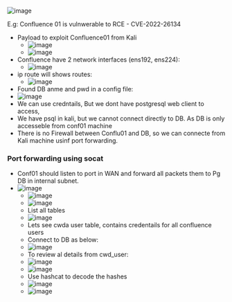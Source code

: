 
![image](https://github.com/user-attachments/assets/288515b2-d7ad-4f6b-9fed-c7523cd6f437)

E.g: Confluence 01 is vulnwerable to RCE - CVE-2022-26134
- Payload to exploit Confluence01 from Kali
  - ![image](https://github.com/user-attachments/assets/85174bde-88e4-47b1-bd32-e295b4a05339)
  - ![image](https://github.com/user-attachments/assets/166b937a-565f-4b23-8de5-031c45ceef8e)
- Confluence have 2 network interfaces (ens192, ens224):
  - ![image](https://github.com/user-attachments/assets/1b754b5d-9567-4ca0-8312-6fb74f1bd007)
- ip route will shows routes:
  - ![image](https://github.com/user-attachments/assets/65b9adc4-cb59-4eca-afc1-180443990e06)
-  Found DB anme and pwd in a config file:
  -  ![image](https://github.com/user-attachments/assets/086125ed-e01e-447b-bc13-f0ed5036c1db)
  -  We can use credntails, But we dont have postgresql web client to access,
  -  We have psql in kali, but we cannot connect directly to DB. As DB is only accesseble from conf01 machine
  -  There is no Firewall between Conflu01 and DB, so we can connecte from Kali machine usinf port forwarding.

### Port forwarding using socat
- Conf01 should listen to port in WAN and forward all packets them to Pg DB in internal subnet.
- ![image](https://github.com/user-attachments/assets/4c6ac43b-f141-4b93-90cb-2ec532e8372b)
  - ![image](https://github.com/user-attachments/assets/79e18b0d-792d-4c01-a1bd-36e953ef7906)
  - ![image](https://github.com/user-attachments/assets/1635790f-dc34-4c12-82b8-2e9b1fb77bab)
  - List all tables
  - ![image](https://github.com/user-attachments/assets/5c79ca7d-d020-47b1-a496-6511e13d7ca0)
  - Lets see cwda user table, contains credentails for all confluence users
  - Connect to DB as below:
  - ![image](https://github.com/user-attachments/assets/5beefc92-c17e-40cd-b4e0-bb1fc05cc52c)
  - To review al details from cwd_user:
  - ![image](https://github.com/user-attachments/assets/9b85a7e6-7319-4a89-ab4b-c2b55d2b6071)
  - ![image](https://github.com/user-attachments/assets/e3fa4c3f-0bce-433a-ac63-823e47dd7ef7)
  - Use hashcat to decode the hashes
  - ![image](https://github.com/user-attachments/assets/902f0669-ed38-4097-aa55-33bb9ff16035)
  - ![image](https://github.com/user-attachments/assets/955a8872-18ab-4de8-bc90-350f47c69563)





